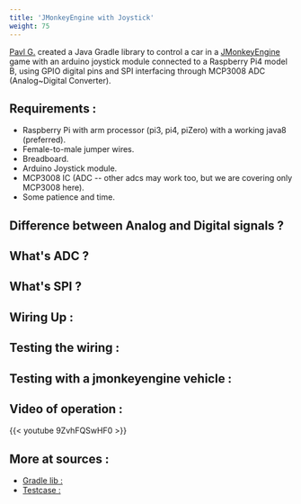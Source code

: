 ```yaml
---
title: 'JMonkeyEngine with Joystick'
weight: 75
---
```


[Pavl G.](https://www.linkedin.com/in/pavl-g-420b81228/) created a Java Gradle library to control a car in a [JMonkeyEngine](https://jmonkeyengine.org/) game with an arduino joystick module connected to a Raspberry Pi4 model B, using GPIO digital pins and SPI interfacing through MCP3008 ADC (Analog~Digital Converter).

## Requirements : 
- Raspberry Pi with arm processor (pi3, pi4, piZero) with a working java8 (preferred).
- Female-to-male jumper wires.
- Breadboard.
- Arduino Joystick module.
- MCP3008 IC (ADC -- other adcs may work too, but we are covering only MCP3008 here).
- Some patience and time.

## Difference between Analog and Digital signals ? 

## What's ADC ?

## What's SPI ? 

## Wiring Up :

## Testing the wiring : 

## Testing with a jmonkeyengine vehicle : 

## Video of operation : 

{{< youtube 9ZvhFQSwHF0 >}}

## More at sources :
- [Gradle lib : ](https://github.com/Scrappers-glitch/JoyStickModule)
- [Testcase : ](https://github.com/Scrappers-glitch/JmeCarPhysicsTestRPI)


